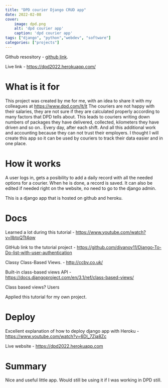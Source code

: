 ```yaml
---
title: "DPD courier Django CRUD app"
date: 2022-02-08
cover:
    image: dpd.png
    alt: 'dpd courier app'
    caption: 'dpd courier app'
tags: ["django", "python","webdev", "software"]
categories: ["projects"]
---
```


Github resository - [github link](https://github.com/arvydasg/dpd).

Live link - https://dpd2022.herokuapp.com/

# What is it for

This project was created by me for me, with an idea to share it with
my colleagues at https://www.dpd.com/lt/lt The couriers are not happy
with their salaries, they are not sure if they are calculated properly
according to many factors that DPD tells about. This leads to couriers
writing down numbers of packages they have delivered, collected,
kilometers they have driven and so on.. Every day, after each shift.
And all this additional work and accounting because they can not trust
their employers. I thought I will create this app so it can be used by
couriers to track their data easier and in one place.

# How it works

A user logs in, gets a posibility to add a daily record with all the
needed options for a courier. When he is done, a record is saved. It
can also be edited if needed right on the website, no need to go to
the django admin.

This is a django app that is hosted on github and heroku.

# Docs

Learned a lot during this tutorial -
https://www.youtube.com/watch?v=llbtoQTt4qw

GitHub link to the tutorial project - https://github.com/divanov11/Django-To-Do-list-with-user-authentication

Classy Class-Based Views. - http://ccbv.co.uk/

Built-in class-based views API - https://docs.djangoproject.com/en/3.1/ref/class-based-views/

Class based views? Users

Applied this tutorial for my own project.

# Deploy

Excellent explanation of how to deploy django app with Heroku - https://www.youtube.com/watch?v=6DI_7Zja8Zc

Live website - https://dpd2022.herokuapp.com

# Summary

Nice and useful little app. Would still be using it if I was working
in DPD still.
